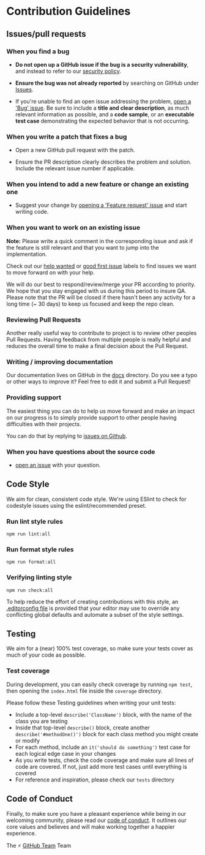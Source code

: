 # Contribution Guidelines

## Issues/pull requests

### When you find a bug

* **Do not open up a GitHub issue if the bug is a security vulnerability**, and instead to refer to our [security policy][1].

* **Ensure the bug was not already reported** by searching on GitHub under [Issues][2].

* If you're unable to find an open issue addressing the problem, [open a 'Bug' issue][4].
Be sure to include a **title and clear description**, as much relevant information as possible, and a **code sample**, or an **executable test case** demonstrating the expected behavior that is not occurring.

### When you write a patch that fixes a bug

* Open a new GitHub pull request with the patch.

* Ensure the PR description clearly describes the problem and solution.
Include the relevant issue number if applicable.

### When you intend to add a new feature or change an existing one

* Suggest your change by [opening a 'Feature request' issue][5] and start writing code.

### When you want to work on an existing issue

**Note:** Please write a quick comment in the corresponding issue and ask if the feature is still relevant and that you want to jump into the implementation.

Check out our [help wanted](https://github.com/AlexRogalskiy/github-action-file-size/labels/help%20wanted) or [good first issue](https://github.com/AlexRogalskiy/github-action-file-size/labels/good%20first%20issue) labels to find issues we want to move forward on with your help.

We will do our best to respond/review/merge your PR according to priority. We hope that you stay engaged with us during this period to insure QA. Please note that the PR will be closed if there hasn't been any activity for a long time (~ 30 days) to keep us focused and keep the repo clean.

### Reviewing Pull Requests

Another really useful way to contribute to project is to review other peoples Pull Requests. Having feedback from multiple people is really helpful and reduces the overall time to make a final decision about the Pull Request.

### Writing / improving documentation

Our documentation lives on GitHub in the [docs](docs) directory. Do you see a typo or other ways to improve it? Feel free to edit it and submit a Pull Request!

### Providing support

The easiest thing you can do to help us move forward and make an impact on our progress is to simply provide support to other people having difficulties with their projects.

You can do that by replying to [issues on Github](https://github.com/AlexRogalskiy/github-action-file-size/issues).

### When you have questions about the source code

* [open an issue][3] with your question.

## Code Style

We aim for clean, consistent code style. We're using ESlint to check for codestyle issues using the eslint/recommended preset.

### Run lint style rules

```
npm run lint:all
```

### Run format style rules

```
npm run format:all
```

### Verifying linting style

```
npm run check:all
```

To help reduce the effort of creating contributions with this style, an [.editorconfig file](http://editorconfig.org/) is provided that your editor may use to override any conflicting global defaults and automate a subset of the style settings.

## Testing

We aim for a (near) 100% test coverage, so make sure your tests cover as much of your code as possible.

### Test coverage

During development, you can easily check coverage by running `npm test`, then opening the `index.html` file inside the `coverage` directory.

Please follow these Testing guidelines when writing your unit tests:

- Include a top-level `describe('ClassName')` block, with the name of the class you are testing
- Inside that top-level `describe()` block, create another `describe('#methodOne()')` block for each class method you might create or modify
- For each method, include an `it('should do something')` test case for each logical edge case in your changes
- As you write tests, check the code coverage and make sure all lines of code are covered. If not, just add more test cases until everything is covered
- For reference and inspiration, please check our `tests` directory

## Code of Conduct

Finally, to make sure you have a pleasant experience while being in our welcoming community, please read our [code of conduct](CODE_OF_CONDUCT.md). It outlines our core values and believes and will make working together a happier experience.

The :zap: [GitHub Team](https://github.com/AlexRogalskiy) Team


[1]: https://github.com/AlexRogalskiy/github-action-file-size/security/policy
[2]: https://github.com/AlexRogalskiy/github-action-file-size/issues
[3]: https://github.com/AlexRogalskiy/github-action-file-size/issues/new
[4]: https://github.com/AlexRogalskiy/github-action-file-size/issues/new?assignees=&labels=bug&template=bug_report.md&title=
[5]: https://github.com/AlexRogalskiy/github-action-file-size/issues/new?assignees=&labels=enhancement&template=feature_request.md&title=

